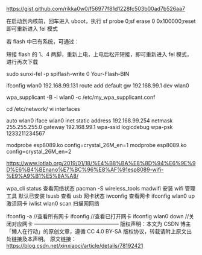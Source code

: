 https://gist.github.com/rikka0w0/f56977f81d1228fc503b00ad7b526aa7

在启动到内核前，回车进入 uboot，执行 sf probe 0;sf erase 0 0x100000;reset 即可重新进入 fel 模式

若 flash 中已有系统，可通过：

短接 flash 的 1、4 两脚，重新上电，上电后松开短接，即可重新进入 fel 模式，进行再次下载

sudo sunxi-fel -p spiflash-write 0 Your-Flash-BIN

ifconfig wlan0 192.168.99.131
route add default gw 192.168.99.1 dev wlan0

wpa_supplicant -B -i wlan0 -c /etc/my_wpa_supplicant.conf

cd /etc/network/
vi interfaces

auto wlan0
iface wlan0 inet static
address 192.168.99.254
netmask 255.255.255.0
gateway 192.168.99.1
wpa-ssid logicdebug
wpa-psk 1233211234567

modprobe esp8089.ko config=crystal_26M_en=1
modprobe esp8089.ko config=crystal_26M_en=2

https://www.lotlab.org/2019/01/18/%E4%B8%BA%E8%8D%94%E6%9E%9D%E6%B4%BEnano%E7%BC%96%E8%AF%91esp8089-wifi-%E9%A9%B1%E5%8A%A8/

wpa_cli status 查看网络状态
pacman -S wireless_tools madwifi 安装 wifi 管理工具 默认已安装
lsusb 查看 usb 网卡状态
iwconfig 查看网卡
ifconfig wlan0 up 激活网卡
iwlist wlan0 scan 扫描网网络

ifconfig -a //查看所有网卡
ifconfig //查看已打开网卡
ifconfig wlan0 down //关闭对应网卡
————————————————
版权声明：本文为 CSDN 博主「懒人在行动」的原创文章，遵循 CC 4.0 BY-SA 版权协议，转载请附上原文出处链接及本声明。
原文链接：https://blog.csdn.net/xinxiaoci/article/details/78192421
